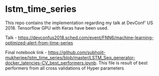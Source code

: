 # lstm_time_series
This repo contains the implementation regarding my talk at DevConf' US 2018. 
Tensorflow GPU with Keras have been used. 

Talk - https://devconfus2018.sched.com/event/FNN6/machine-learning-optimized-alert-from-time-series

Final notebook link - https://github.com/subhojit-mukherjee/lstm_time_series/blob/master/LSTM_Seq_generator-docker_latencies-CV_best_performers.ipynb. 
This file is result of best performers from all cross validations of Hyper parameters
